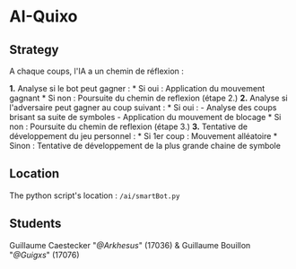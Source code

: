 # AI-Quixo

## Strategy

A chaque coups, l'IA a un chemin de réflexion : 

**1.** Analyse si le bot peut gagner : 
    * Si oui : Application du mouvement gagnant
    * Si non : Poursuite du chemin de reflexion (étape 2.)
**2.** Analyse si l'adversaire peut gagner au coup suivant : 
    * Si oui : 
        - Analyse des coups brisant sa suite de symboles
        - Application du mouvement de blocage
    * Si non : Poursuite du chemin de reflexion (étape 3.)
**3.** Tentative de développement du jeu personnel :
    * Si 1er coup : Mouvement alléatoire
    * Sinon : Tentative de développement de la plus grande chaine de symbole

## Location   

The python script's location : `/ai/smartBot.py`

## Students

Guillaume Caestecker "*@Arkhesus*" (17036) & Guillaume Bouillon "*@Guigxs*" (17076)
